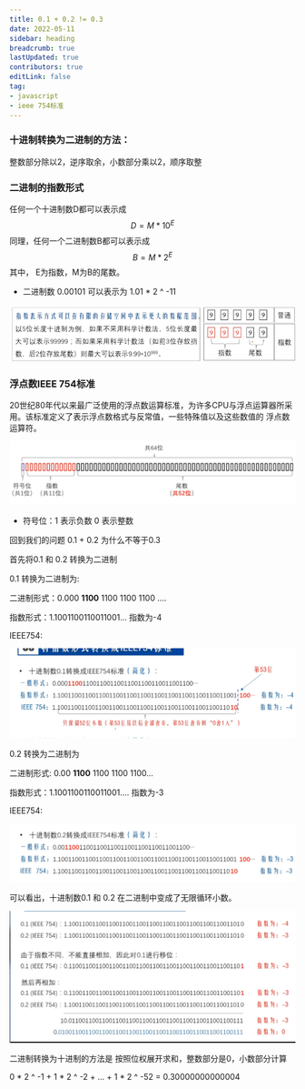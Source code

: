 ```yaml
---
title: 0.1 + 0.2 != 0.3
date: 2022-05-11
sidebar: heading
breadcrumb: true
lastUpdated: true
contributors: true
editLink: false
tag:
- javascript
- ieee 754标准
---
```


### 十进制转换为二进制的方法：

整数部分除以2，逆序取余，小数部分乘以2，顺序取整



### 二进制的指数形式

任何一个十进制数D都可以表示成
$$
D = M * 10^E
$$
同理，任何一个二进制数B都可以表示成
$$
B = M * 2 ^E
$$
其中， E为指数，M为B的尾数。

- 二进制数 0.00101 可以表示为 1.01 * 2 ^ -11

![image-20220511223411286](https://raw.githubusercontent.com/diandianyezi/typora-images/master/img/202205112234345.png)



### 浮点数IEEE 754标准

20世纪80年代以来最广泛使用的浮点数运算标准，为许多CPU与浮点运算器所采用。该标准定义了表示浮点数格式与反常值，一些特殊值以及这些数值的 浮点数运算符。

![image-20220511223740685](https://raw.githubusercontent.com/diandianyezi/typora-images/master/img/202205112237736.png)

- 符号位：1 表示负数 0 表示整数



回到我们的问题 0.1 + 0.2 为什么不等于0.3

首先将0.1 和 0.2 转换为二进制

0.1 转换为二进制为: 

二进制形式：0.000 **1100** 1100 1100 1100 ....

指数形式：1.1001100110011001...    指数为-4

IEEE754:

![image-20220511224648373](https://raw.githubusercontent.com/diandianyezi/typora-images/master/img/202205112246426.png)

0.2 转换为二进制为

二进制形式: 0.00 **1100** 1100 1100 1100...

指数形式：1.1001100110011001....   指数为-3

IEEE754:

![image-20220511224700899](https://raw.githubusercontent.com/diandianyezi/typora-images/master/img/202205112247941.png)

可以看出，十进制数0.1 和 0.2 在二进制中变成了无限循环小数。



![image-20220511225337260](https://raw.githubusercontent.com/diandianyezi/typora-images/master/img/202205112253334.png)

二进制转换为十进制的方法是 按照位权展开求和，整数部分是0，小数部分计算

0 * 2 ^ -1 + 1 * 2 ^ -2  + ...  + 1 * 2 ^ -52  =  0.30000000000004

